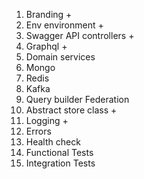1. Branding +
2. Env environment +
3. Swagger API controllers +
4. Graphql +
5. Domain services
6. Mongo
7. Redis
8. Kafka
9. Query builder Federation
10. Abstract store class +
11. Logging +
12. Errors
13. Health check
14. Functional Tests
15. Integration Tests
